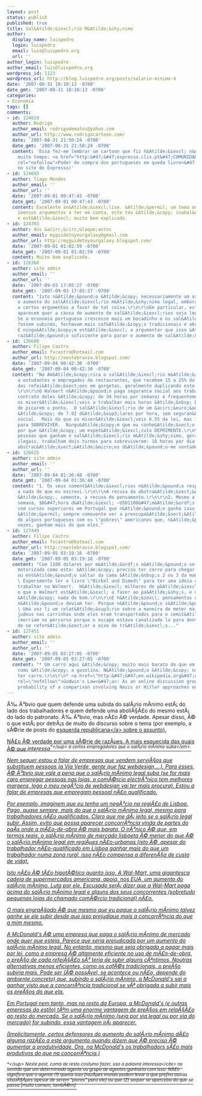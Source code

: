```yaml
---
layout: post
status: publish
published: true
title: Sal&Atilde;&iexcl;rio M&Atilde;&shy;nimo
author:
  display_name: luispedro
  login: luispedro
  email: luis@luispedro.org
  url: ''
author_login: luispedro
author_email: luis@luispedro.org
wordpress_id: 1123
wordpress_url: http://blog.luispedro.org/posts/salario-minimo-4
date: '2007-08-31 18:10:13 -0700'
date_gmt: '2007-08-31 18:10:13 -0700'
categories:
- Economia
tags: []
comments:
- id: 124619
  author: Rodrigo
  author_email: rodrigodematos@yahoo.com
  author_url: http://www.rodrigocartoon.com/
  date: '2007-08-31 21:50:24 -0700'
  date_gmt: '2007-08-31 21:50:24 -0700'
  content: 'Essa fez-me lembrar um cartoon que fiz h&Atilde;&iexcl; n&Atilde;&pound;o
    muito tempo: <a href="http:&#47;&#47;expresso.clix.pt&#47;COMUNIDADE&#47;blogs&#47;humoral_da_historia&#47;archive&#47;2007&#47;05&#47;09&#47;35808.aspx"
    rel="nofollow">Poder de compra dos portugueses em queda livre<&#47;a> (publicado
    no site do Expresso)'
- id: 124693
  author: Tiago Mendes
  author_email: ''
  author_url: ''
  date: '2007-09-01 00:47:43 -0700'
  date_gmt: '2007-09-01 00:47:43 -0700'
  content: Excelente an&Atilde;&iexcl;lise. &Atilde;&permil; um tema onde h&Atilde;&iexcl;
    imensos argumentos a ter em conta, este teu &Atilde;&copy; inabal&Atilde;&iexcl;vel
    e est&Atilde;&iexcl; muito bem explicado.
- id: 124703
  author: dos &acirc;&circ;&laquo;antos
  author_email: myguidetoyourgalaxy@gmail.com
  author_url: http://myguidetoyourgalaxy.blogspot.com/
  date: '2007-09-01 01:02:59 -0700'
  date_gmt: '2007-09-01 01:02:59 -0700'
  content: Muito bem explicado.
- id: 126368
  author: site admin
  author_email: ''
  author_url: ''
  date: '2007-09-03 17:05:27 -0700'
  date_gmt: '2007-09-03 17:05:27 -0700'
  content: "Isto n&Atilde;&pound;o &Atilde;&copy; necessariamente um argumento contra
    o aumento do sal&Atilde;&iexcl;rio m&Atilde;&shy;nimo legal, embora seja um contra-argumento
    a certos argumentos a favor de tal coisa.\r\n\r\nEm particular, estes efeitos
    aparecem quer a causa do aumento de sal&Atilde;&iexcl;rios seja legal ou econ&Atilde;&sup3;mica.
    Se a economia portuguesa crescesse mais um bocadinho e os sal&Atilde;&iexcl;rios
    fossem subindo, fechavam mais caf&Atilde;&copy;s tradicionais e abriam mais fast-foods.
    E ningu&Atilde;&copy;m est&Atilde;&iexcl; a argumentar que isso &Atilde;&copy;
    raz&Atilde;&pound;o suficiente para parar o aumento de sal&Atilde;&iexcl;rios."
- id: 126600
  author: Filipe Castro
  author_email: fvcastro@hotmail.com
  author_url: http://oestebravio.blogspot.com/
  date: '2007-09-04 00:42:30 -0700'
  date_gmt: '2007-09-04 00:42:30 -0700'
  content: "Na Am&Atilde;&copy;rica o sal&Atilde;&iexcl;rio m&Atilde;&shy;nimo paga-se
    a estudantes e empregados de restaurantes, que recebem 15 a 25% do pre&Atilde;&sect;o
    das refei&Atilde;&sect;oes em gorgetas, geralmente duplicando este sal&Atilde;&iexcl;rio.
    \r\n\r\nO Walmart n&Atilde;&pound;o paga seguranca social aos trabalhadores (o
    contrato deles &Atilde;&copy; de 34 horas por semana) e frequentemente obrigam
    os miser&Atilde;&iexcl;veis a trabalhar mais horas &Atilde;&nbsp; borla, depois
    de picarem o ponto.  O sal&Atilde;&iexcl;rio de um &acirc;&euro;&oelig;cashier&acirc;&euro;\x9D
    &Atilde;&copy; de 7.92 d&Atilde;&sup3;lares por hora, sem seguran&Atilde;&sect;a
    social.  Mais do que os miser&Atilde;&iexcl;veis 6.55 da lei, mas insuficiente
    para SOBREVIVER.  Ningu&Atilde;&copy;m que eu conhe&Atilde;&sect;o vai ao Walmart
    por que &Atilde;&copy; um espet&Atilde;&iexcl;culo DEPRIMENTE.\r\n\r\nAs outras
    pessoas que ganham o sal&Atilde;&iexcl;rio m&Atilde;&shy;nimo, geralmente imigrantes
    ilegais, trabalham dois turnos para sobreviverem: 16 horas por dia.  As vossas
    abstrac&Atilde;&sect;&Atilde;&micro;es d&Atilde;&pound;o-me vontade de vomitar."
- id: 126625
  author: site admin
  author_email: ''
  author_url: ''
  date: '2007-09-04 01:36:48 -0700'
  date_gmt: '2007-09-04 01:36:48 -0700'
  content: "1. Os seus coment&Atilde;&iexcl;rios n&Atilde;&pound;o respondem sequer
    a nada do que eu escrevi.\r\n\r\nA recusa da abstra&Atilde;&sect;&Atilde;&pound;o
    &Atilde;&copy;, somente, a recusa do pensamento.\r\n\r\n2. Mesmo a 34 horas por
    semana, $8&#47;hora d&Atilde;&iexcl; ~USD1100&#47;m&Atilde;&ordf;s. Sei de gente
    com cursos superiores em Portugal que n&Atilde;&pound;o ganha isso. E, olhe, SOBREVIVEM.
    &Atilde;&permil; sempre comovente ver a preocupa&Atilde;&sect;&Atilde;&pound;o
    de alguns portugueses com os \"pobres\" americanos que, n&Atilde;&pound;o raras
    vezes, ganham mais do que eles."
- id: 127449
  author: Filipe Castro
  author_email: fvcastro@hotmail.com
  author_url: http://oestebravio.blogspot.com/
  date: '2007-09-05 03:19:16 -0700'
  date_gmt: '2007-09-05 03:19:16 -0700'
  content: "Com 1100 dolares por m&Atilde;&ordf;s n&Atilde;&pound;o se vive numa sociedade
    motorizada como esta: &Atilde;&copy; preciso ter carro para chegar ao Walmart,
    ou ent&Atilde;&pound;o saltar da cama &Atilde;&nbsp;s 2 ou 3 da manh&Atilde;&pound;.
    \ Experimente ler o livro \"Nickel and Dimed\" para ter uma ideia do que &Atilde;&copy;
    trabalhar no Walmart.  H&Atilde;&iexcl; milhares de p&Atilde;&iexcl;ginas a explicar
    o que o Walmart est&Atilde;&iexcl; a fazer ao pa&Atilde;&shy;s, e n&Atilde;&pound;o
    &Atilde;&copy; nada de bom.\r\n\r\nE h&Atilde;&iexcl; pensamentos que as pessoas
    n&Atilde;&pound;o deviam ter. Porque n&Atilde;&pound;o s&Atilde;&pound;o saud&Atilde;&iexcl;veis.
    \ Uma vez li um relat&Atilde;&sup3;rio sobre a maneira de meter mais 10 ou 15
    judeus nas carrinhas onde eles eram transportados para o cemit&Atilde;&copy;rio
    (morriam no percurso porque o escape estava canalizado la para dentro) sem ter
    de se refor&Atilde;&sect;ar o eixo de tr&Atilde;&iexcl;s..."
- id: 127451
  author: site admin
  author_email: ''
  author_url: ''
  date: '2007-09-05 03:27:05 -0700'
  date_gmt: '2007-09-05 03:27:05 -0700'
  content: "* Um carro aqui &Atilde;&copy; muito mais barato do que em portugal, tal
    como &Atilde;&copy; a gasolina. N&Atilde;&pound;o &Atilde;&copy; nada de especial
    ter carro.\r\n\r\n* <a href=\"http:&#47;&#47;en.wikipedia.org&#47;wiki&#47;Godwin's_law\"
    rel=\"nofollow\">Godwin's Law<&#47;a>: As an online discussion grows longer, the
    probability of a comparison involving Nazis or Hitler approaches one."
---
```

<p>&Atilde;&permil; &Atilde;&sup3;bvio que quem defende uma subida do sal&Atilde;&iexcl;rio m&Atilde;&shy;nimo est&Atilde;&iexcl; do lado dos trabalhadores e quem defende uma aboli&Atilde;&sect;&Atilde;&pound;o do mesmo est&Atilde;&iexcl; do lado do patronato. &Atilde;&permil; &Atilde;&sup3;bvio, mas n&Atilde;&pound;o &Atilde;&copy; verdade. Apesar disso, &Atilde;&copy; o que est&Atilde;&iexcl; por detr&Atilde;&iexcl;s de muito do discurso sobre o tema (por exemplo, a s&Atilde;&copy;rie de posts do <a href="http:&#47;&#47;www.esquerda-republicana.blogspot.com&#47;">esquerda republicana<&#47;a> sobre o assunto).</p>
<p>N&Atilde;&pound;o &Atilde;&copy; verdade por uma s&Atilde;&copy;rie de raz&Atilde;&micro;es. A mais esquecida das quais &Atilde;&copy; que <em>interessa<sup>*<&#47;sup> a certos empregadores que o sal&Atilde;&iexcl;rio m&Atilde;&shy;nimo suba<&#47;em>.</p>
<p>Nem sequer estou a falar de empresas que vendem servi&Atilde;&sect;os que substituem pessoas (a Via Verde, gente que faz webdesign,...). Para esses, &Atilde;&copy; &Atilde;&sup3;bvio que vale a pena que o sal&Atilde;&iexcl;rio m&Atilde;&shy;nimo legal suba (se for mais caro empregar pessoas nas lojas, o com&Atilde;&copy;rcio electr&Atilde;&sup3;nico tem melhores margens, logo o meu neg&Atilde;&sup3;cio de webdesign vai ter mais procura). Estou a falar de empresas que empregam pessoal n&Atilde;&pound;o qualificado. </p>
<p>Por exemplo, imaginem que eu tenho um neg&Atilde;&sup3;cio na regi&Atilde;&pound;o de Lisboa. Pago, quase sempre, mais do que o sal&Atilde;&iexcl;rio m&Atilde;&shy;nimo legal, mesmo para trabalhadores n&Atilde;&pound;o qualificados. Claro que me d&Atilde;&iexcl; jeito se o sal&Atilde;&iexcl;rio legal subir. Assim, evito que possa aparecer concorr&Atilde;&ordf;ncia vinda de partes do pa&Atilde;&shy;s onde a m&Atilde;&pound;o-de-obra &Atilde;&copy; mais barata. O ir&Atilde;&sup3;nico &Atilde;&copy; que, em termos reais, o sal&Atilde;&iexcl;rio m&Atilde;&shy;nimo de mercado lisboeta &Atilde;&copy; menor do que &Atilde;&copy; o sal&Atilde;&iexcl;rio m&Atilde;&shy;nimo legal em regi&Atilde;&micro;es n&Atilde;&pound;o-urbanas (isto &Atilde;&copy;, apesar do trabalhador n&Atilde;&pound;o-qualificado em Lisboa ganhar mais do que um trabalhador numa zona rural, isso n&Atilde;&pound;o compensa a diferen&Atilde;&sect;a de custo de vida).</p>
<p>Isto n&Atilde;&pound;o &Atilde;&copy; t&Atilde;&pound;o hipot&Atilde;&copy;tico quanto isso. A Wal-Mart, uma gigantesca cadeia de supermercados americana, apoia, nos EUA, um aumento do sal&Atilde;&iexcl;rio m&Atilde;&shy;nimo. Luta por ele. Escusado ser&Atilde;&iexcl; dizer que a Wal-Mart paga acima do sal&Atilde;&iexcl;rio m&Atilde;&shy;nimo legal e alguns dos seus concorrentes (sobretudo pequenas lojas do chamado com&Atilde;&copy;rcio tradicional) n&Atilde;&pound;o.</p>
<p>O mais engra&Atilde;&sect;ado &Atilde;&copy; que mesmo que eu pague o sal&Atilde;&iexcl;rio m&Atilde;&shy;nimo talvez ganhe se ele subir desde que isso prejudique mais a concorr&Atilde;&ordf;ncia do que a mim mesmo.</p>
<p>A McDonald's &Atilde;&copy; uma empresa que paga o sal&Atilde;&iexcl;rio m&Atilde;&shy;nimo de mercado onde quer que esteja. Parece que seria prejudicada por um aumento do sal&Atilde;&iexcl;rio m&Atilde;&shy;nimo legal. No entanto, mesmo que seja obrigada a pagar mais por lei, como a empresa &Atilde;&copy; altamente eficiente no uso de m&Atilde;&pound;o-de-obra, o pre&Atilde;&sect;o de cada refei&Atilde;&sect;&Atilde;&pound;o s&Atilde;&sup3; teria de subir alguns c&Atilde;&ordf;ntimos. Noutras alternativas menos eficientes, como os caf&Atilde;&copy;s tradicionais, o pre&Atilde;&sect;o subiria mais. Pode ser (&Atilde;&copy; poss&Atilde;&shy;vel, se acontece ou n&Atilde;&pound;o, depende do ambiente concreto) que, subindo o sal&Atilde;&iexcl;rio m&Atilde;&shy;nimo, a McDonald's sai a ganhar visto que a concorr&Atilde;&ordf;ncia tradicional se v&Atilde;&ordf; obrigada a subir mais os pre&Atilde;&sect;os do que ela.</p>
<p>Em Portugal nem tanto, mas no resto da Europa, a McDonald's (e outras empresas do estilo) t&Atilde;&ordf;m uma enorme vantagem de pre&Atilde;&sect;os em rela&Atilde;&sect;&Atilde;&pound;o ao resto do mercado. Se o sal&Atilde;&iexcl;rio m&Atilde;&shy;nimo (seja por via legal ou por via do mercado) for subindo, essa vantagem ir&Atilde;&iexcl; aparecer.</p>
<p>(Implicitamente, certos defensores do aumento do sal&Atilde;&iexcl;rio m&Atilde;&shy;nimo d&Atilde;&pound;o alguma raz&Atilde;&pound;o a este argumento quando dizem que &Atilde;&copy; preciso &Atilde;&copy; aumentar a produtividade. Ora, na McDonald's os trabalhadors s&Atilde;&pound;o mais produtivos do que na concorr&Atilde;&ordf;ncia.)</p>
<p><sup>*<&#47;sup> Neste post, como de resto costumo fazer, uso a palavra <cite>interessa<&#47;cite> no sentido que um determinado agente ou grupo de agentes ganharia com isso. N&Atilde;&pound;o significa que o agente (1) queira isso [raz&Atilde;&micro;es morais podem levar a que prefira outras situa&Atilde;&sect;&Atilde;&micro;es apesar de serem "piores" para ele] ou que (2) sequer se aperceba do que se passa [muito comum, tamb&Atilde;&copy;m].</p>
